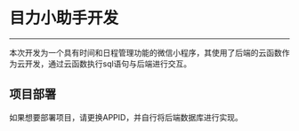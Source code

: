 # 目力小助手开发
---
本次开发为一个具有时间和日程管理功能的微信小程序，其使用了后端的云函数作为云开发，通过云函数执行sql语句与后端进行交互。

## 项目部署

如果想要部署项目，请更换APPID，并自行将后端数据库进行实现。

